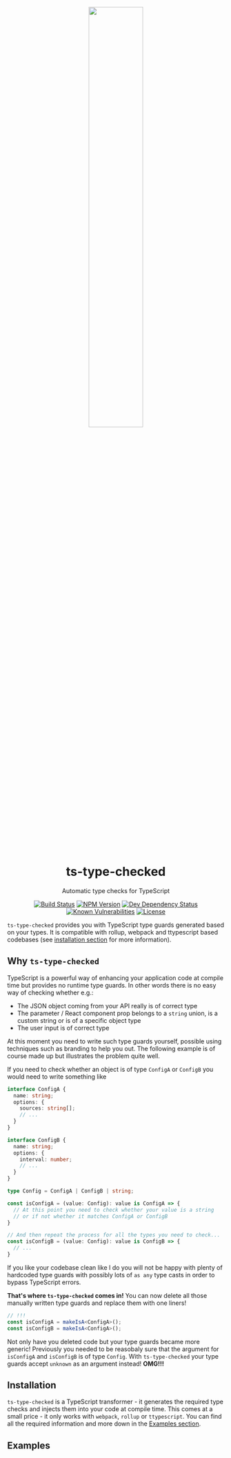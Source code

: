 <!-- Logo -->
<p align="center">
  <img width="50%" src="https://raw.githubusercontent.com/janjakubnanista/ts-type-checked/master/documentation/ts-type-checked.png"/>
</p>

<h1 align="center">
  ts-type-checked
</h1>

<p align="center">
  Automatic type checks for TypeScript
</p>

<!-- The badges section -->
<p align="center">
  <!-- Travis CI build status -->
  <a href="https://travis-ci.org/janjakubnanista/ts-type-checked"><img alt="Build Status" src="https://travis-ci.org/janjakubnanista/ts-type-checked.svg?branch=master"/></a>
  <!-- Fury.io NPM published package version -->
  <a href="https://www.npmjs.com/package/ts-type-checked"><img alt="NPM Version" src="https://badge.fury.io/js/ts-type-checked.svg"/></a>
  <!-- Shields.io dev dependencies status -->
  <a href="https://github.com/janjakubnanista/ts-type-checked/blob/master/package.json"><img alt="Dev Dependency Status" src="https://img.shields.io/david/dev/janjakubnanista/ts-type-checked"/></a>
  <!-- Snyk.io vulnerabilities badge -->
  <a href="https://snyk.io/test/github/janjakubnanista/ts-type-checked"><img alt="Known Vulnerabilities" src="https://snyk.io/test/github/janjakubnanista/ts-type-checked/badge.svg"/></a>
  <!-- Shields.io license badge -->
  <a href="https://github.com/janjakubnanista/ts-type-checked/blob/master/LICENSE"><img alt="License" src="https://img.shields.io/npm/l/ts-type-checked"/></a>
</p>

`ts-type-checked` provides you with TypeScript type guards generated based on your types. It is compatible with rollup, webpack and ttypescript based codebases (see [installation section](#installation) for more information).

## Why `ts-type-checked`

TypeScript is a powerful way of enhancing your application code at compile time but provides no runtime type guards. In other words there is no easy way of checking whether e.g.:

- The JSON object coming from your API really is of correct type
- The parameter / React component prop belongs to a `string` union, is a custom string or is of a specific object type
- The user input is of correct type

At this moment you need to write such type guards yourself, possible using techniques such as branding to help you out. The following example is of course made up but illustrates the problem quite well.

If you need to check whether an object is of type `ConfigA` or `ConfigB` you would need to write something like

```typescript
interface ConfigA {
  name: string;
  options: {
    sources: string[];
    // ...
  }
}

interface ConfigB {
  name: string;
  options: {
    interval: number;
    // ...
  }
}

type Config = ConfigA | ConfigB | string;

const isConfigA = (value: Config): value is ConfigA => {
  // At this point you need to check whether your value is a string
  // or if not whether it matches ConfigA or ConfigB
}

// And then repeat the process for all the types you need to check...
const isConfigB = (value: Config): value is ConfigB => {
  // ...
}
```

If you like your codebase clean like I do you will not be happy with plenty of hardcoded type guards with possibly lots of `as any` type casts in order to bypass TypeScript errors.

**That's where `ts-type-checked` comes in!** You can now delete all those manually written type guards and replace them with one liners!

```typescript
// !!!
const isConfigA = makeIsA<ConfigA>();
const isConfigB = makeIsA<ConfigA>();
```

Not only have you deleted code but your type guards became more generic! Previously you needed to be reasobaly sure that the argument for `isConfigA` and `isConfigB` is of type `Config`. With `ts-type-checked` your type guards accept `unknown` as an argument instead! **OMG!!!**

<a id="installation"></a>
## Installation

`ts-type-checked` is a TypeScript transformer - it generates the required type checks and injects them into your code at compile time. This comes at a small price - it only works with `webpack`, `rollup` or `ttypescript`. You can find all the required information and more down in the [Examples section](#examples).

<a id="examples"></a>
## Examples

<!-- TODO -->